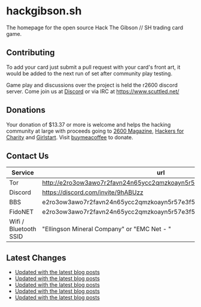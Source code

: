 # hackgibson.sh
The homepage for the open source Hack The Gibson // SH trading card game.


## Contributing

To add your card just submit a pull request with your card's front art, it would be added to the next run of set after community play testing.

Game play and discussions over the project is held the r2600 discord server. Come join us at [Discord](https://discord.com/invite/9hABUzz) or via IRC at https://www.scuttled.net/


## Donations

Your donation of $13.37 or more is welcome and helps the hacking community at large with proceeds going to [2600 Magazine](https://2600.com/), [Hackers for Charity](https://hackersforcharity.org) and [Girlstart](https://girlstart.org).  Visit [buymeacoffee](https://www.buymeacoffee.com/hackgibson.sh) to donate.


## Contact Us

Service | url
-|-
Tor | http://e2ro3ow3awo7r2favn24n65ycc2qmzkoayn5r57e3f56nvjwdcgg32ad.onion
Discord | https://discord.com/invite/9hABUzz
BBS | e2ro3ow3awo7r2favn24n65ycc2qmzkoayn5r57e3f56nvjwdcgg32ad.onion:23
FidoNET | e2ro3ow3awo7r2favn24n65ycc2qmzkoayn5r57e3f56nvjwdcgg32ad.onion:24554
Wifi / Bluetooth SSID | "Ellingson Mineral Company" or "EMC Net - <fidonet address>"

## Latest Changes
<!-- BLOG-POST-LIST:START -->
- [Updated with the latest blog posts](https://github.com/DFW2600/hackgibson.sh/commit/2304dbcef3929fa0d140fbe9d0be2725dbb4bf62)
- [Updated with the latest blog posts](https://github.com/DFW2600/hackgibson.sh/commit/d1af38aeca3ffe2445eae9031116a8a523a95c8a)
- [Updated with the latest blog posts](https://github.com/DFW2600/hackgibson.sh/commit/636d28a4c6e7d8e18664b1a3523de27921aefe4e)
- [Updated with the latest blog posts](https://github.com/DFW2600/hackgibson.sh/commit/48e8f9f6462f13e995a3d0a3f977f6831ffb5e83)
- [Updated with the latest blog posts](https://github.com/DFW2600/hackgibson.sh/commit/389578b46267c35e28f289e7dbf7d1944879235a)
<!-- BLOG-POST-LIST:END -->
